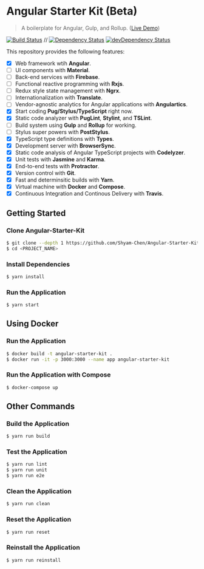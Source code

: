 # Angular Starter Kit (Beta)

> A boilerplate for Angular, Gulp, and Rollup. ([Live Demo](https://angular2ts-starter-kit.firebaseapp.com/))

[![Build Status](https://travis-ci.org/Shyam-Chen/Angular-Starter-Kit.svg?branch=master)](https://travis-ci.org/Shyam-Chen/Angular-Starter-Kit)
 //
[![Dependency Status](https://david-dm.org/Shyam-Chen/Angular-Starter-Kit.svg)](https://david-dm.org/Shyam-Chen/Angular-Starter-Kit)
[![devDependency Status](https://david-dm.org/Shyam-Chen/Angular-Starter-Kit/dev-status.svg)](https://david-dm.org/Shyam-Chen/Angular-Starter-Kit?type=dev)

This repository provides the following features:
* [x] Web framework wtih **Angular**.
* [ ] UI components with **Material**.
* [ ] Back-end services with **Firebase**.
* [ ] Functional reactive programming with **Rxjs**.
* [ ] Redux style state management with **Ngrx**.
* [ ] Internationalization with **Translate**.
* [ ] Vendor-agnostic analytics for Angular applications with **Angulartics**.
* [x] Start coding **Pug/Stylus/TypeScript** right now.
* [x] Static code analyzer with **PugLint**, **Stylint**, and **TSLint**.
* [ ] Build system using **Gulp** and **Rollup** for working.
* [ ] Stylus super powers with **PostStylus**.
* [x] TypeScript type definitions with **Types**.
* [x] Development server with **BrowserSync**.
* [x] Static code analysis of Angular TypeScript projects with **Codelyzer**.
* [x] Unit tests with **Jasmine** and **Karma**.
* [x] End-to-end tests with **Protractor**.
* [x] Version control with **Git**.
* [x] Fast and determinsitic builds with **Yarn**.
* [x] Virtual machine with **Docker** and **Compose**.
* [x] Continuous Integration and Continous Delivery with **Travis**.

## Getting Started

### Clone Angular-Starter-Kit
```bash
$ git clone --depth 1 https://github.com/Shyam-Chen/Angular-Starter-Kit.git <PROJECT_NAME>
$ cd <PROJECT_NAME>
```

### Install Dependencies
```bash
$ yarn install
```

### Run the Application
```bash
$ yarn start
```

## Using Docker

### Run the Application
```bash
$ docker build -t angular-starter-kit .
$ docker run -it -p 3000:3000 --name app angular-starter-kit
```

### Run the Application with Compose
```bash
$ docker-compose up
```

## Other Commands

### Build the Application
```bash
$ yarn run build
```

### Test the Application
```bash
$ yarn run lint
$ yarn run unit
$ yarn run e2e
```

### Clean the Application
```bash
$ yarn run clean
```

### Reset the Application
```bash
$ yarn run reset
```

### Reinstall the Application
```bash
$ yarn run reinstall
```
